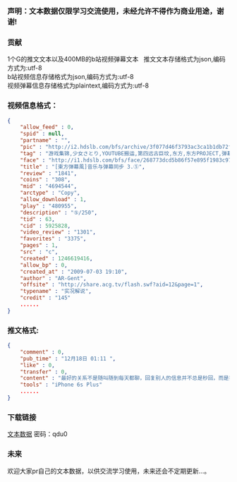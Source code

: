 ### 声明：文本数据仅限学习交流使用，未经允许不得作为商业用途，谢谢!
### 贡献
1个G的推文文本以及400MB的b站视频弹幕文本   
推文文本存储格式为json,编码方式为:utf-8   
b站视频信息存储格式为json,编码方式为:utf-8   
视频弹幕信息存储格式为plaintext,编码方式为:utf-8
  
### 视频信息格式：

```json
{
    "allow_feed" : 0,
    "spid" : null,
    "partname" : "",
    "pic" : "http://i2.hdslb.com/bfs/archive/3f077d46f3793ac3ca1b1db72feae34dceeb6821.jpg",
    "tag" : "游戏集锦,少女さとり,YOUTUBE搬运,第四远古巨坟,东方,东方PROJECT,弹幕风,东方弾幕风,AV12",
    "face" : "http://i1.hdslb.com/bfs/face/268773dcd5b86f57e895f1983c973aa0f53ab086.jpg",
    "title" : "[東方弾幕風]音乐与弹幕同步 3.⑤",
    "review" : "1841",
    "coins" : "308",
    "mid" : "4694544",
    "arctype" : "Copy",
    "allow_download" : 1,
    "play" : "480955",
    "description" : "⑤/250",
    "tid" : 63,
    "cid" : 5925828,
    "video_review" : "1301",
    "favorites" : "3375",
    "pages" : 1,
    "src" : "c",
    "created" : 1246619416,
    "allow_bp" : 0,
    "created_at" : "2009-07-03 19:10",
    "author" : "AR-Gent",
    "offsite" : "http://share.acg.tv/flash.swf?aid=12&page=1",
    "typename" : "实况解说",
    "credit" : "145"
    ......
}
```
### 推文格式:
```json
{
    "comment" : 0,
    "pub_time" : "12月18日 01:11 ",
    "like" : 0,
    "transfer" : 0,
    "content" : "最好的关系不是随叫随到每天都聊，回复别人的信息并不总是秒回，而是我发了消息，你看到了自然会回复，我不会因为你没有回复而胡乱猜忌，你也不会因为没有及时回复而感到抱歉，彼此信任，彼此牵挂就够了。",
    "tools" : "iPhone 6s Plus"
    ......
}
```
### 下载链接
[文本数据](http://pan.baidu.com/s/1c1HPefA)
密码：qdu0
### 未来
   
欢迎大家pr自己的文本数据，以供交流学习使用，未来还会不定期更新...。
